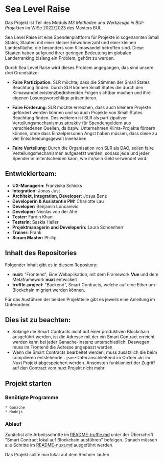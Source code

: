 # Sea Level Raise
Das Projekt ist Teil des Moduls _M3 Methoden und Werkzeuge in BUI-Projekten_ im WiSe 2022/2023 des Masters BUI.

Sea Level Raise ist eine Spendenplattform für Projekte in sogenannten Small States, Staaten mit einer kleiner Einwohnerzahl und einer kleinen Landesfläche, die besonders vom Klimawandel betroffen sind.
Diese Staaten haben aufgrund ihrer geringen Bedeutung im globalen Landerranking bislang ein Problem, gehört zu werden.

Durch Sea Level Raise wird dieses Problem angegangen, das sind unsere drei Grundsätze:

* __Faire Partizipation:__ SLR möchte, dass die Stimmen der Small States Beachtung finden. Durch SLR können Small States die durch den Klimawandel existenzbedrohenden Folgen sichtbar machen und ihre eigenen Lösungsvorschläge präsentieren.

* __Faire Förderung:__ SLR möchte erreichen, dass auch kleinere Projekte gefördert werden können und so auch Projekte von Small States Beachtung finden. Des weiteren ist SLR als partizipativer Verteilungsmechanismus attraktiv für Spendengeldern aus verschiedenen Quellen, da bspw. Unternehmen Klima-Projekte fördern können, ohne dass Einzelpersonen Angst haben müssen, dass diese zu viel Entscheidungsgewalt innehaben.

* __Faire Verteilung:__ Durch die Organisation von SLR als DAO, sollen faire Verteilungsmechanismen aufgesetzt werden, sodass jede und jeder Spender:in mitentscheiden kann, wie ihr/sein Geld verwendet wird.

## Entwicklerteam:
* __UX-Managerin:__ Franziska Schicks
* __Integration:__ Jonas Just
* __Architekt, Integration, Developer:__ Josua Benz
* __Developerin & Assistentin PM:__ Charlotte Lau
* __Developer:__ Benjamin Loncarevic
* __Developer:__ Nicolas von der Ahe
* __Tester:__ Fardin Khan
* __Testerin:__ Saskia Heller
* __Projektmanagerin und Developerin:__ Laura Schoenherr
* __Trainer:__ Frank
* __Scrum Master:__ Phillip

## Inhalt des Repositories
Folgender Inhalt gibt es in diesem Repository:
* __nuxt:__ "Frontend", Eine Webaplikation, mit dem Framework __Vue__ und dem Metaframework __nuxt__ entwickelt
* __truffle-project:__ "Backend", Smart Contracts, welche auf eine Etherium-Blockchain migriert werden können.

Für das Ausführen der beiden Projektteile gibt es jeweils eine Anleitung im Unterordner.

## Dies ist zu beachten:
* Solange die Smart Contracts nicht auf einer produktiven Blockchain ausgeführt werden, ist die Adresse mit der ein Smart Contract erreicht werden kann bei jeder Ganache-Instanz unterschiedlich. Deswegen muss im Frontend die Adresse angepasst werden.
* Wenn die Smart Contracts bearbeitet werden, muss zusätzlich die beim compilieren entstehende `.json`-Datei anschließend im Ordner `abi` im Nuxt Projekt abgespeichert werden. Ansonsten funktioniert der Zugriff auf den Contract vom nuxt Projekt nicht mehr

## Projekt starten
 
 ### Benötigte Programme 
    * Ganache
    * Nodejs
 
 ### Ablauf
 Zunächst alle Arbeitsschritte im [README-truffle.md](./truffle-project/README-truffle.md) unter der Überschrift
 "Smart Contract lokal auf Blockchain ausführen" befolgen.
 Danach müssen alle Schritte im [README-nuxt.md](./nuxt/README-nuxt.md) ausgeführt werden.

Das Projekt sollte nun lokal auf dem Rechner laufen. 
